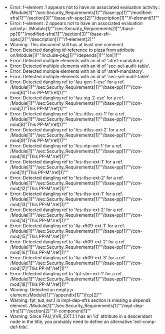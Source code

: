* Error: f-element .1  appears not to have an associated evaluation activity.:
        /Module[1]""/sec:Security_Requirements[1]""/base-pp[1]""/modified-sfrs[1]""/section[3]""/base-sfr-spec[2]""/description[1]""/f-element[1]""
* Error: f-element .2  appears not to have an associated evaluation activity.:
        /Module[1]""/sec:Security_Requirements[1]""/base-pp[1]""/modified-sfrs[1]""/section[3]""/base-sfr-spec[2]""/description[1]""/f-element[2]""
* Warning: This document still has at least one comment.
* Error: Detected dangling id-reference to pizza from attribute
        on/Module[1]""/include-pkg[1]""/depends[1]""/on[1]""
* Error: Detected multiple elements with an id of 'atref-mandatory'.
* Error: Detected multiple elements with an id of 'sec-sel-audit-table'.
* Error: Detected multiple elements with an id of 'atref-mandatory'.
* Error: Detected multiple elements with an id of 'sec-sel-audit-table'.
* Error: Detected dangling ref to 'fau-gen-1-esc'
        for a ref.
	/Module[1]""/sec:Security_Requirements[1]""/base-pp[1]""/con-mod[6]"This PP-M"/ref[1]""
* Error: Detected dangling ref to 'fau-stg-2-esc'
        for a ref.
	/Module[1]""/sec:Security_Requirements[1]""/base-pp[1]""/con-mod[7]"This PP-M"/ref[1]""
* Error: Detected dangling ref to 'fcs-dtlss-ext-1'
        for a ref.
	/Module[1]""/sec:Security_Requirements[1]""/base-pp[1]""/con-mod[8]"This PP-M"/ref[1]""
* Error: Detected dangling ref to 'fcs-dtlss-ext-2'
        for a ref.
	/Module[1]""/sec:Security_Requirements[1]""/base-pp[1]""/con-mod[9]"This PP-M"/ref[1]""
* Error: Detected dangling ref to 'fcs-ntp-ext-1'
        for a ref.
	/Module[1]""/sec:Security_Requirements[1]""/base-pp[1]""/con-mod[10]"This PP-M"/ref[1]""
* Error: Detected dangling ref to 'fcs-tlsc-ext-1'
        for a ref.
	/Module[1]""/sec:Security_Requirements[1]""/base-pp[1]""/con-mod[11]"This PP-M"/ref[1]""
* Error: Detected dangling ref to 'fcs-tlsc-ext-2'
        for a ref.
	/Module[1]""/sec:Security_Requirements[1]""/base-pp[1]""/con-mod[12]"This PP-M"/ref[1]""
* Error: Detected dangling ref to 'fcs-tlss-ext-1'
        for a ref.
	/Module[1]""/sec:Security_Requirements[1]""/base-pp[1]""/con-mod[13]"This PP-M"/ref[1]""
* Error: Detected dangling ref to 'fcs-tlss-ext-2'
        for a ref.
	/Module[1]""/sec:Security_Requirements[1]""/base-pp[1]""/con-mod[14]"This PP-M"/ref[1]""
* Error: Detected dangling ref to 'fia-x509-ext-1'
        for a ref.
	/Module[1]""/sec:Security_Requirements[1]""/base-pp[1]""/con-mod[15]"This PP-M"/ref[1]""
* Error: Detected dangling ref to 'fia-x509-ext-2'
        for a ref.
	/Module[1]""/sec:Security_Requirements[1]""/base-pp[1]""/con-mod[16]"This PP-M"/ref[1]""
* Error: Detected dangling ref to 'fia-x509-ext-3'
        for a ref.
	/Module[1]""/sec:Security_Requirements[1]""/base-pp[1]""/con-mod[17]"This PP-M"/ref[1]""
* Error: Detected dangling ref to 'fpt-stm-ext-1'
        for a ref.
	/Module[1]""/sec:Security_Requirements[1]""/base-pp[1]""/con-mod[18]"This PP-M"/ref[1]""
* Warning: Detected an empty _p_ element./Module[1]""/appendix[1]""/h:p[2]""
* Warning: fpt_tud_ext.1 in impl-dep-sfrs section is missing a _depends_ element. /Module[1]""/sec:Security_Requirements[1]""/impl-dep-sfrs[1]""/section[2]""/f-component[1]""
* Warning: Since FAU_VVR_EXT.1.1 has an 'id' attribute in a descendant node in the title, you probably need to define an alternative 'ext-comp-def-title'.
                       
